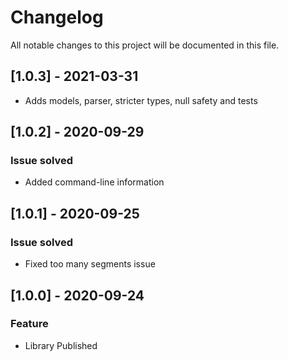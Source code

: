 # Changelog
All notable changes to this project will be documented in this file.

## [1.0.3] - 2021-03-31
- Adds models, parser, stricter types, null safety and tests

## [1.0.2] - 2020-09-29
### Issue solved
- Added command-line information

## [1.0.1] - 2020-09-25
### Issue solved
- Fixed too many segments issue

## [1.0.0] - 2020-09-24
### Feature
- Library Published
